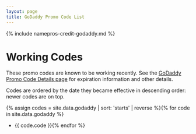 ```yaml
---
layout: page
title: GoDaddy Promo Code List
---
```


{% include namepros-credit-godaddy.md %}

# Working Codes #

These promo codes are known to be working recently.  See the <a href="{{ site.baseurl }}/godaddy-codes-details.html">GoDaddy Promo Code Details page</a> for expiration information and other details.

Codes are ordered by the date they became effective in descending order: newer codes are on top.

{% assign codes = site.data.godaddy | sort: 'starts' | reverse %}{% for code in site.data.godaddy %}
* {{ code.code }}{% endfor %}